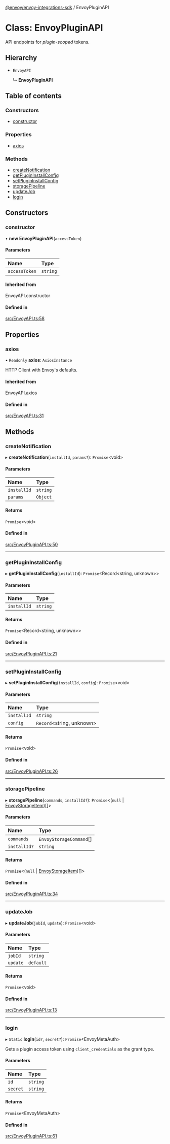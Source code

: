 [@envoy/envoy-integrations-sdk](../README.md) / EnvoyPluginAPI

# Class: EnvoyPluginAPI

API endpoints for *plugin-scoped* tokens.

## Hierarchy

- `EnvoyAPI`

  ↳ **EnvoyPluginAPI**

## Table of contents

### Constructors

- [constructor](envoypluginapi.md#constructor)

### Properties

- [axios](envoypluginapi.md#axios)

### Methods

- [createNotification](envoypluginapi.md#createnotification)
- [getPluginInstallConfig](envoypluginapi.md#getplugininstallconfig)
- [setPluginInstallConfig](envoypluginapi.md#setplugininstallconfig)
- [storagePipeline](envoypluginapi.md#storagepipeline)
- [updateJob](envoypluginapi.md#updatejob)
- [login](envoypluginapi.md#login)

## Constructors

### constructor

• **new EnvoyPluginAPI**(`accessToken`)

#### Parameters

| Name | Type |
| :------ | :------ |
| `accessToken` | `string` |

#### Inherited from

EnvoyAPI.constructor

#### Defined in

[src/EnvoyAPI.ts:58](https://github.com/envoy/envoy-integrations-sdk-nodejs/blob/2bdd026/src/EnvoyAPI.ts#L58)

## Properties

### axios

• `Readonly` **axios**: `AxiosInstance`

HTTP Client with Envoy's defaults.

#### Inherited from

EnvoyAPI.axios

#### Defined in

[src/EnvoyAPI.ts:31](https://github.com/envoy/envoy-integrations-sdk-nodejs/blob/2bdd026/src/EnvoyAPI.ts#L31)

## Methods

### createNotification

▸ **createNotification**(`installId`, `params?`): `Promise`<void\>

#### Parameters

| Name | Type |
| :------ | :------ |
| `installId` | `string` |
| `params` | `Object` |

#### Returns

`Promise`<void\>

#### Defined in

[src/EnvoyPluginAPI.ts:50](https://github.com/envoy/envoy-integrations-sdk-nodejs/blob/2bdd026/src/EnvoyPluginAPI.ts#L50)

___

### getPluginInstallConfig

▸ **getPluginInstallConfig**(`installId`): `Promise`<Record<string, unknown\>\>

#### Parameters

| Name | Type |
| :------ | :------ |
| `installId` | `string` |

#### Returns

`Promise`<Record<string, unknown\>\>

#### Defined in

[src/EnvoyPluginAPI.ts:21](https://github.com/envoy/envoy-integrations-sdk-nodejs/blob/2bdd026/src/EnvoyPluginAPI.ts#L21)

___

### setPluginInstallConfig

▸ **setPluginInstallConfig**(`installId`, `config`): `Promise`<void\>

#### Parameters

| Name | Type |
| :------ | :------ |
| `installId` | `string` |
| `config` | `Record`<string, unknown\> |

#### Returns

`Promise`<void\>

#### Defined in

[src/EnvoyPluginAPI.ts:26](https://github.com/envoy/envoy-integrations-sdk-nodejs/blob/2bdd026/src/EnvoyPluginAPI.ts#L26)

___

### storagePipeline

▸ **storagePipeline**(`commands`, `installId?`): `Promise`<(``null`` \| [EnvoyStorageItem](../README.md#envoystorageitem))[]\>

#### Parameters

| Name | Type |
| :------ | :------ |
| `commands` | `EnvoyStorageCommand`[] |
| `installId?` | `string` |

#### Returns

`Promise`<(``null`` \| [EnvoyStorageItem](../README.md#envoystorageitem))[]\>

#### Defined in

[src/EnvoyPluginAPI.ts:34](https://github.com/envoy/envoy-integrations-sdk-nodejs/blob/2bdd026/src/EnvoyPluginAPI.ts#L34)

___

### updateJob

▸ **updateJob**(`jobId`, `update`): `Promise`<void\>

#### Parameters

| Name | Type |
| :------ | :------ |
| `jobId` | `string` |
| `update` | `default` |

#### Returns

`Promise`<void\>

#### Defined in

[src/EnvoyPluginAPI.ts:13](https://github.com/envoy/envoy-integrations-sdk-nodejs/blob/2bdd026/src/EnvoyPluginAPI.ts#L13)

___

### login

▸ `Static` **login**(`id?`, `secret?`): `Promise`<EnvoyMetaAuth\>

Gets a plugin access token using `client_credentials` as the grant type.

#### Parameters

| Name | Type |
| :------ | :------ |
| `id` | `string` |
| `secret` | `string` |

#### Returns

`Promise`<EnvoyMetaAuth\>

#### Defined in

[src/EnvoyPluginAPI.ts:61](https://github.com/envoy/envoy-integrations-sdk-nodejs/blob/2bdd026/src/EnvoyPluginAPI.ts#L61)
